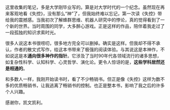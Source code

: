 # 

这里收集的笔记，多是大学刚毕业写的。算是对大学时代的一个纪念。虽然现在再来客观地看《失控》，没有那么“神”了，但我始终难以忘记，第一次读《失控》带给我的震撼感。当我初次了解蜂群思维、机器人研究中的悖论，真的觉得看到了一个新的世界。当时周围的同学，大多醉心游戏。正是这样的作品，陪伴着我走过了一段孤独的知识求索时光。

很多人说这本书很唠叨，很多地方完全可以删掉。确实是这样。但我却不得不承认，作者的散文式写作，给这本书带来了极强的阅读体验。与其说这是本神作，不如说这是本**通向很多神作的指针**。它涉及了当时90年代各领域流行的诸多思想，如复杂性科学、认知科学、心灵哲学、演化论。更令人惊讶的是，**这些学科居然还是相通的**。

和多数人一样，我刚开始读书时，看了不少畅销书。但正是像《失控》这样为数不多的优质畅销书，让我逃离了畅销书的控制。也正是整本书，影响了我之后的许多个人兴趣。

感谢你，凯文凯利。

